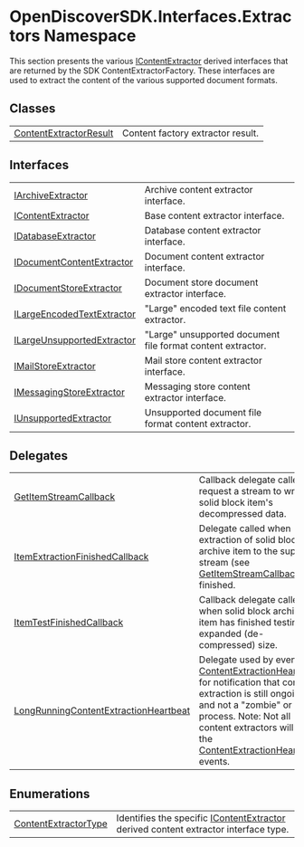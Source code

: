 # OpenDiscoverSDK.Interfaces.Extractors Namespace



This section presents the various <a href="94fa03c2-ad71-ecdc-48b0-48fb7ff40e45">IContentExtractor</a> derived interfaces that are returned by the SDK ContentExtractorFactory. These interfaces are used to extract the content of the various supported document formats.




## Classes
<table>
<tr>
<td><a href="099ca015-0381-74ac-fed4-082901e8f959">ContentExtractorResult</a></td>
<td>Content factory extractor result.</td></tr>
</table>

## Interfaces
<table>
<tr>
<td><a href="9d2fb8da-9eff-b1d9-e027-a4b2d24993e8">IArchiveExtractor</a></td>
<td>Archive content extractor interface.</td></tr>
<tr>
<td><a href="94fa03c2-ad71-ecdc-48b0-48fb7ff40e45">IContentExtractor</a></td>
<td>Base content extractor interface.</td></tr>
<tr>
<td><a href="72878ee2-8469-dfe5-15b3-d1f3c9fb8ed8">IDatabaseExtractor</a></td>
<td>Database content extractor interface.</td></tr>
<tr>
<td><a href="fc555ced-4e25-4a75-d7eb-c52c1ad0fd37">IDocumentContentExtractor</a></td>
<td>Document content extractor interface.</td></tr>
<tr>
<td><a href="075a32e0-700d-6ca2-6d30-a16994b8b27a">IDocumentStoreExtractor</a></td>
<td>Document store document extractor interface.</td></tr>
<tr>
<td><a href="12e90c5d-c0eb-b570-10bb-3626709715dd">ILargeEncodedTextExtractor</a></td>
<td>"Large" encoded text file content extractor.</td></tr>
<tr>
<td><a href="15fe76f2-d9da-2d1d-0fde-5751a490457f">ILargeUnsupportedExtractor</a></td>
<td>"Large" unsupported document file format content extractor.</td></tr>
<tr>
<td><a href="b6b002d9-7dfa-acce-2221-db203d4ffcfa">IMailStoreExtractor</a></td>
<td>Mail store content extractor interface.</td></tr>
<tr>
<td><a href="44f8dfed-f210-8688-535c-bd96015b543b">IMessagingStoreExtractor</a></td>
<td>Messaging store content extractor interface.</td></tr>
<tr>
<td><a href="425bbcf3-95b6-7564-9777-41f0c39bb9b7">IUnsupportedExtractor</a></td>
<td>Unsupported document file format content extractor.</td></tr>
</table>

## Delegates
<table>
<tr>
<td><a href="455f3505-dfb6-e658-c36c-d6d665bc2956">GetItemStreamCallback</a></td>
<td>Callback delegate called to request a stream to write a solid block item's decompressed data.</td></tr>
<tr>
<td><a href="4f021e7b-fb71-4d6d-c912-c56f4bc9d577">ItemExtractionFinishedCallback</a></td>
<td>Delegate called when extraction of solid block archive item to the supplied stream (see <a href="455f3505-dfb6-e658-c36c-d6d665bc2956">GetItemStreamCallback</a>) is finished.</td></tr>
<tr>
<td><a href="ae9049f8-07c9-7aff-4633-bb418e9f14ce">ItemTestFinishedCallback</a></td>
<td>Callback delegate called when solid block archive item has finished testing for expanded (de-compressed) size.</td></tr>
<tr>
<td><a href="a5b3da07-6c46-a45e-2c2d-4bc0ccba6851">LongRunningContentExtractionHeartbeat</a></td>
<td>Delegate used by event <a href="031e2f5b-ab8b-b20d-4921-32a9cfb48cfc">ContentExtractionHeartbeat</a> for notification that content extraction is still ongoing and not a "zombie" or hung process. Note: Not all content extractors will fire the <a href="031e2f5b-ab8b-b20d-4921-32a9cfb48cfc">ContentExtractionHeartbeat</a> events.</td></tr>
</table>

## Enumerations
<table>
<tr>
<td><a href="cef8269a-ccb2-b212-5d05-e6ccd13d428b">ContentExtractorType</a></td>
<td>Identifies the specific <a href="94fa03c2-ad71-ecdc-48b0-48fb7ff40e45">IContentExtractor</a> derived content extractor interface type.</td></tr>
</table>